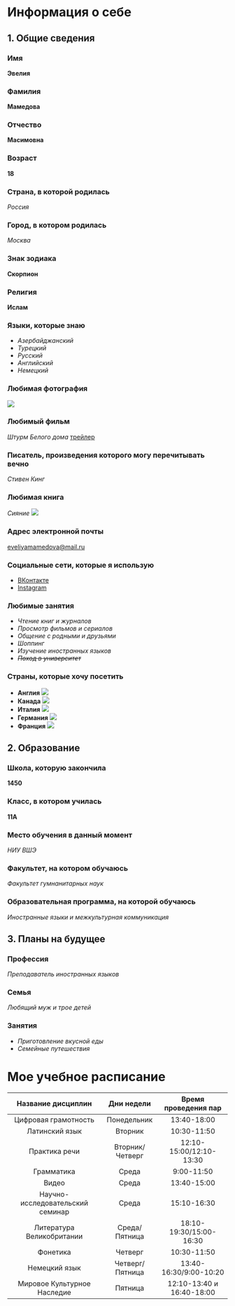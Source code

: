 # Информация о себе
## 1. Общие сведения
### Имя
**Эвелия**
### Фамилия
**Мамедова**
### Отчество
**Масимовна**
### Возраст
__18__
### Страна, в которой родилась
*Россия*
### Город, в котором родилась
*Москва*
### Знак зодиака
**Скорпион**
### Религия
**Ислам**
### Языки, которые знаю
+ _Азербайджанский_
+ _Турецкий_
+ _Русский_
+ _Английский_
+ _Немецкий_
### Любимая фотография
![](http://goodimg.ru/img/oboi-dlya-rabochego-stola5.jpg)
### Любимый фильм
*Штурм Белого дома* [трейлер](https://www.kinopoisk.ru/film/shturm-belogo-doma-2013-675649/)
### Писатель, произведения которого могу перечитывать вечно
*Стивен Кинг*
### Любимая книга
*Сияние* ![](https://s1-goods.ozstatic.by/1000/731/115/10/10115731_0.jpg)
### Адрес электронной почты
<eveliyamamedova@mail.ru>
### Социальные сети, которые я использую
+ [ВКонтакте](https://vk.com/emmamedova)
+ [Instagram](https://www.instagram.com/lydally15/)
### Любимые занятия
+ _Чтение книг и журналов_ 
+ _Просмотр фильмов и сериалов_
+ _Общение с родными и друзьями_
+ _Шоппинг_
+ _Изучение иностранных языков_
+ _~~Поход в университет~~_
### Страны, которые хочу посетить
+ **Англия** ![](http://www.nat-geo.ru/upload/iblock/582/582ed4ad2d14ca1a11853d2924161fa1.jpg)
+ **Канада** ![](https://img.gazeta.ru/files3/967/10756967/upload-shutterstock_549375997-pic4_zoom-1500x1500-99362.jpg)
+ **Италия** ![](http://clubtravel39.ru/wp-content/uploads/2016/07/Italiya-1.jpg)
+ **Германия** ![](https://travel.rambler.ru/media/original_images/50b676fd474ff.jpg)
+ **Франция** ![](http://anothercitizenship.com/wp-content/uploads/2016/07/france.jpg)
## 2. Образование
### Школа, которую закончила
__1450__
### Класс, в котором училась
**11А**
### Место обучения в данный момент
*НИУ ВШЭ*
### Факультет, на котором обучаюсь
*Факультет гумнанитарных наук*
### Образовательная программа, на которой обучаюсь
*Иностранные языки и межкультурная коммуникация*
## 3. Планы на будущее
### Профессия
_Преподаватель иностранных языков_
### Семья
_Любящий муж и трое детей_
### Занятия
+ _Приготовление вкусной еды_
+ _Семейные путешествия_
# Мое учебное расписание
Название дисциплин|Дни недели|Время проведения пар
:---:|:---:|:---:
Цифровая грамотность|Понедельник|13:40-18:00
Латинский язык|Вторник|10:30-11:50
Практика речи|Вторник/Четверг|12:10-15:00/12:10-13:30
Грамматика|Среда|9:00-11:50
Видео|Среда|13:40-15:00
Научно-исследовательский семинар|Среда|15:10-16:30
Литература Великобритании|Среда/Пятница|18:10-19:30/15:00-16:30
Фонетика|Четверг|10:30-11:50
Немецкий язык|Четверг/Пятница|13:40-16:30/9:00-10:20
Мировое Культурное Наследие|Пятница|12:10-13:40 и 16:40-18:00
